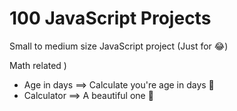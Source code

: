 #  100 JavaScript Projects

Small to medium size JavaScript project (Just for 😂)

Math related )
  - Age in days ==> Calculate you're age in days 🤪
  - Calculator ==> A beautiful one 🤪
